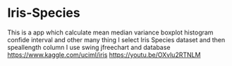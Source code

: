 # Iris-Species
This is a app which calculate mean median variance boxplot histogram confide interval and other many thing I select Iris Species dataset and then speallength column  I use swing jfreechart and database 
https://www.kaggle.com/uciml/iris
https://youtu.be/OXvlu2RTNLM
